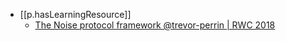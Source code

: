 

- [[p.hasLearningResource]]
  - [The Noise protocol framework @trevor-perrin | RWC 2018](https://www.youtube.com/watch?v=3gipxdJ22iM)
